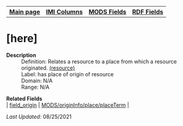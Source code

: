 <!DOCTYPE html>
<html>

<body>
<table style="width:100%">
  <tr>
    <th><a href="index.md">Main page</a></th>
	<th><a href="IMI.md">IMI Columns</a></th>
    <th><a href="MODS.md">MODS Fields</a></th>
    <th><a href="RDF.md">RDF Fields</a></th>
  </tr>
</table>



<h1>[here]</h1>
<dl>
  <dt><b>Description</b></dt>
  <dd>Definition: Relates a resource to a place from which a resource originated. <a href="http://www.rdaregistry.info/Elements/u/">(resource)</a></dd>
  <dd>Label:  has place of origin of resource</dd>
  <dd>Domain:  N/A</dd>
  <dd>Range:  N/A</dd>
</dl>
<dl>
	<dt><b>Related Fields</b></dt>
		| <a href="origin.md">field_origin</a> | <a href="mods.originInfo_place_placeTerm.md">MODS/originInfo/place/placeTerm</a> |
</dl>
<p><i>Last Updated: </i>08/25/2021</p>
</body>
</html>